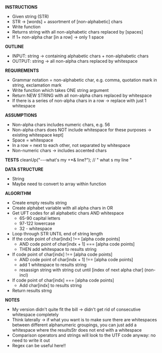 **INSTRUCTIONS**
- Given string (STR)
- STR -> [words] + assortment of [non-alphabetic] chars
- Write function
- Returns string with all non-alphabetic chars replaced by [spaces]
- If 1+ non-alpha char [in a row] -> only 1 space

**OUTLINE**
- INPUT: string -> containing alphabetic chars + non-alphabetic chars
- OUTPUT: string -> all non-alpha chars replaced by whitespace

**REQUIREMENTS**
- Grammar notation = non-alphabetic char, e.g. comma, quotation mark in string, exclamation mark
- Write function which takes ONE string argument
- Return NEW STRING with all non-alpha chars replaced by whitespace
- If there is a series of non-alpha chars in a row -> replace with just 1 whitespace

**ASSUMPTIONS**
- Non-alpha chars includes numeric chars, e.g. 56
- Non-alpha chars does NOT include whitespace for these purposes -> existing whitespace kept]
- Space = whitespace
- In a row = next to each other, not separated by whitespace
- Non-numeric chars -> includes accented chars

**TESTS**
cleanUp("---what's my +*& line?");    // " what s my line "

**DATA STRUCTURE**
- String
- Maybe need to convert to array within function

**ALGORITHM**
- Create empty results string
- Create alphabet variable with all alpha chars in
OR 
- Get UFT codes for all alphabetic chars AND whitespace
  - 65-90 capital letters
  - 97-122 lowercase
  - 32 - whitespace
- Loop through STR UNTIL end of string length
- If the code point of char[indx] !== [alpha code points]
  - AND code point of char[indx + 1] === [alpha code points]
  - THEN add whitespace to results string
- If code point of char[indx] !== [alpha code points]
  - AND code point of char[indx + 1] !== [alpha code points]
  - add 1 whitespace to results string 
  - resassign string with string cut until [index of next alpha char] (non-incl)
- If code point of char[indx] === [alpha code points] 
  - Add char[indx] to results string
- Return results strng

**NOTES**
- My version didn't quite fit the bill -> didn't get rid of consecutive whitespace completely
- Think laterally -> if what you want is to make sure there are whitespaces between different alphanumeric groupings, you can just add a whitespace where the resultsStr does not end with a whitespace
- Comparison operators and strings will look to the UTF code anyway: no need to write it out
- Regex can be useful here!!